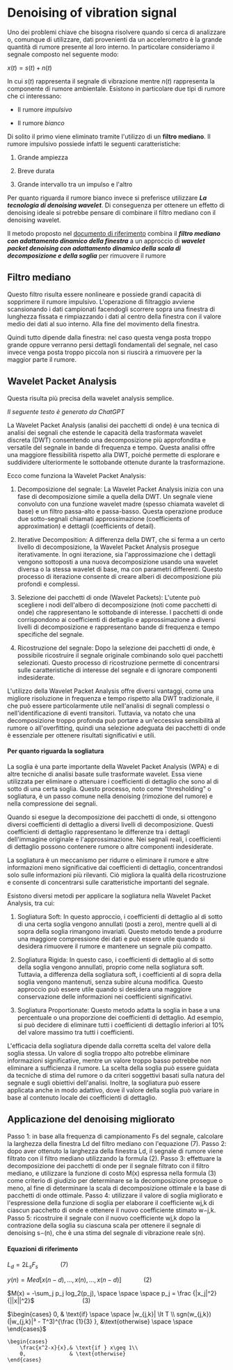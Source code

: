# Denoising of vibration signal

Uno dei problemi chiave che bisogna risolvere quando si cerca di analizzare o, comunque di utilizzare, dati provenienti da un accelerometro è la grande quantità di rumore presente al loro interno. In particolare consideriamo il segnale composto nel seguente modo: 

$x(t) = s(t) + n(t)$

In cui $s(t)$ rappresenta il segnale di vibrazione mentre $n(t)$ rappresenta la componente di rumore ambientale. Esistono in particolare due tipi di rumore che ci interessano: 

- Il rumore *impulsivo*

- Il rumore *bianco*

Di solito il primo viene eliminato tramite l'utilizzo di un **filtro mediano**. Il rumore impulsivo possiede infatti le seguenti caratteristiche: 

1. Grande ampiezza 

2. Breve durata

3. Grande intervallo tra un impulso e l'altro

Per quanto riguarda il rumore bianco invece si preferisce utilizzare ***La tecnologia di denoising wavelet***. Di conseguenza per ottenere un effetto di denoising ideale si potrebbe pensare di combinare il filtro mediano con il denoising wavelet. 

Il metodo proposto nel <a href='./Denoising.pdf'> documento di riferimento</a> combina il ***filtro mediano con adattamento dinamico della finestra*** a un approccio di ***wavelet packet denoising con adattamento dinamico della scala di decomposizione e della soglia*** per rimuovere il rumore

## Filtro mediano

Questo filtro risulta essere nonlineare e possiede grandi capacità di sopprimere il rumore impulsivo. L'operazione di filtraggio avviene scansionando i dati campionati facendogli scorrere sopra una finestra di lunghezza fissata e rimpiazzando i dati al centro della finestra con il valore medio dei dati al suo interno. Alla fine del movimento della finestra. 

Quindi tutto dipende dalla finestra: nel caso questa venga posta troppo grande oppure verranno persi dettagli fondamentali del segnale, nel caso invece venga posta troppo piccola non si riuscirà a rimuovere per la maggior parte il rumore. 

## Wavelet Packet Analysis

Questa risulta più precisa della wavelet analysis semplice. 

*Il seguente testo è generato da ChatGPT*

La Wavelet Packet Analysis (analisi dei pacchetti di onde) è una tecnica di analisi dei segnali che estende le capacità della trasformata wavelet discreta (DWT) consentendo una decomposizione più approfondita e versatile del segnale in bande di frequenza e tempo. Questa analisi offre una maggiore flessibilità rispetto alla DWT, poiché permette di esplorare e suddividere ulteriormente le sottobande ottenute durante la trasformazione.

Ecco come funziona la Wavelet Packet Analysis:

1. Decomposizione del segnale: La Wavelet Packet Analysis inizia con una fase di decomposizione simile a quella della DWT. Un segnale viene convoluto con una funzione wavelet madre (spesso chiamata wavelet di base) e un filtro passa-alto e passa-basso. Questa operazione produce due sotto-segnali chiamati approssimazione (coefficients of approximation) e dettagli (coefficients of detail).

2. Iterative Decomposition: A differenza della DWT, che si ferma a un certo livello di decomposizione, la Wavelet Packet Analysis prosegue iterativamente. In ogni iterazione, sia l'approssimazione che i dettagli vengono sottoposti a una nuova decomposizione usando una wavelet diversa o la stessa wavelet di base, ma con parametri differenti. Questo processo di iterazione consente di creare alberi di decomposizione più profondi e complessi.

3. Selezione dei pacchetti di onde (Wavelet Packets): L'utente può scegliere i nodi dell'albero di decomposizione (noti come pacchetti di onde) che rappresentano le sottobande di interesse. I pacchetti di onde corrispondono ai coefficienti di dettaglio e approssimazione a diversi livelli di decomposizione e rappresentano bande di frequenza e tempo specifiche del segnale.

4. Ricostruzione del segnale: Dopo la selezione dei pacchetti di onde, è possibile ricostruire il segnale originale combinando solo quei pacchetti selezionati. Questo processo di ricostruzione permette di concentrarsi sulle caratteristiche di interesse del segnale e di ignorare componenti indesiderate.

L'utilizzo della Wavelet Packet Analysis offre diversi vantaggi, come una migliore risoluzione in frequenza e tempo rispetto alla DWT tradizionale, il che può essere particolarmente utile nell'analisi di segnali complessi o nell'identificazione di eventi transitori. Tuttavia, va notato che una decomposizione troppo profonda può portare a un'eccessiva sensibilità al rumore o all'overfitting, quindi una selezione adeguata dei pacchetti di onde è essenziale per ottenere risultati significativi e utili.

#### Per quanto riguarda la sogliatura

La soglia è una parte importante della Wavelet Packet Analysis (WPA) e di altre tecniche di analisi basate sulle trasformate wavelet. Essa viene utilizzata per eliminare o attenuare i coefficienti di dettaglio che sono al di sotto di una certa soglia. Questo processo, noto come "thresholding" o sogliatura, è un passo comune nella denoising (rimozione del rumore) e nella compressione dei segnali.

Quando si esegue la decomposizione dei pacchetti di onde, si ottengono diversi coefficienti di dettaglio a diversi livelli di decomposizione. Questi coefficienti di dettaglio rappresentano le differenze tra i dettagli dell'immagine originale e l'approssimazione. Nei segnali reali, i coefficienti di dettaglio possono contenere rumore o altre componenti indesiderate.

La sogliatura è un meccanismo per ridurre o eliminare il rumore e altre informazioni meno significative dai coefficienti di dettaglio, concentrandosi solo sulle informazioni più rilevanti. Ciò migliora la qualità della ricostruzione e consente di concentrarsi sulle caratteristiche importanti del segnale.

Esistono diversi metodi per applicare la sogliatura nella Wavelet Packet Analysis, tra cui:

1. Sogliatura Soft: In questo approccio, i coefficienti di dettaglio al di sotto di una certa soglia vengono annullati (posti a zero), mentre quelli al di sopra della soglia rimangono invariati. Questo metodo tende a produrre una maggiore compressione dei dati e può essere utile quando si desidera rimuovere il rumore e mantenere un segnale più compatto.

2. Sogliatura Rigida: In questo caso, i coefficienti di dettaglio al di sotto della soglia vengono annullati, proprio come nella sogliatura soft. Tuttavia, a differenza della sogliatura soft, i coefficienti al di sopra della soglia vengono mantenuti, senza subire alcuna modifica. Questo approccio può essere utile quando si desidera una maggiore conservazione delle informazioni nei coefficienti significativi.

3. Sogliatura Proportionate: Questo metodo adatta la soglia in base a una percentuale o una proporzione dei coefficienti di dettaglio. Ad esempio, si può decidere di eliminare tutti i coefficienti di dettaglio inferiori al 10% del valore massimo tra tutti i coefficienti.

L'efficacia della sogliatura dipende dalla corretta scelta del valore della soglia stessa. Un valore di soglia troppo alto potrebbe eliminare informazioni significative, mentre un valore troppo basso potrebbe non eliminare a sufficienza il rumore. La scelta della soglia può essere guidata da tecniche di stima del rumore o da criteri soggettivi basati sulla natura del segnale e sugli obiettivi dell'analisi. Inoltre, la sogliatura può essere applicata anche in modo adattivo, dove il valore della soglia può variare in base al contenuto locale dei coefficienti di dettaglio.



## Applicazione del denoising migliorato

Passo 1: in base alla frequenza di campionamento Fs del segnale, calcolare la larghezza della finestra Ld del filtro mediano con l'equazione (7).
Passo 2: dopo aver ottenuto la larghezza della finestra Ld, il segnale di rumore viene filtrato con il filtro mediano utilizzando la formula (2).
Passo 3: effettuare la decomposizione dei pacchetti di onde per il segnale filtrato con il filtro mediano, e utilizzare la funzione di costo M(x) espressa nella formula (3) come criterio di giudizio per determinare se la decomposizione prosegue o meno, al fine di determinare la scala di decomposizione ottimale e la base di pacchetti di onde ottimale.
Passo 4: utilizzare il valore di soglia migliorato e l'espressione della funzione di soglia per elaborare il coefficiente wj,k di ciascun pacchetto di onde e ottenere il nuovo coefficiente stimato w⌢j,k.
Passo 5: ricostruire il segnale con il nuovo coefficiente wj,k dopo la contrazione della soglia su ciascuna scala per ottenere il segnale di denoising s⌢(n), che è una stima del segnale di vibrazione reale s(n).



#### Equazioni di riferimento

$L_d = 2L_sF_s$             (7)







$y(n) = Med[x(n-d),..., x(n),...,x(n-d)]$             (2)







$M(x) = -\sum_j p_j log_2(p_j), \space \space \space p_j = \frac {|x_j|^2} {||x||^2}$                            (3)



$\begin{cases} 0, & \text{if} \space \space |w_{j,k}| \lt T \\
sgn(w_{j,k})(|w_{j,k}|³ - T^3)^{\frac {1}{3} }, &\text{otherwise} \space \space   \end{cases}$

```
\begin{cases}
    \frac{x^2-x}{x},& \text{if } x\geq 1\\
    0,              & \text{otherwise}
\end{cases}
```
















